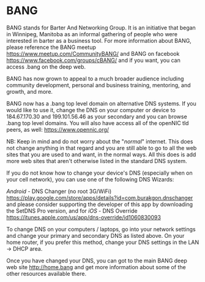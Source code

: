 BANG
====

BANG stands for Barter And Networking Group.  It is an initiative that began in Winnipeg, Manitoba as an informal gathering of people who were interested in barter as a business tool.  For more information about BANG, please reference the BANG meetup https://www.meetup.com/CommunityBANG/ and BANG on facebook https://www.facebook.com/groups/cBANG/ and if you want, you can access .bang on the deep web.

BANG has now grown to appeal to a much broader audience including community development, personal and business training, mentoring, and growth, and more.

BANG now has a .bang top level domain on alternative DNS systems.  If you would like to use it, change the DNS on your computer or device to 184.67.170.30 and 199.101.56.46 as your secondary and you can browse .bang top level domains.  You will also have access all of the openNIC tld peers, as well: https://www.opennic.org/

NB: Keep in mind and do not worry about the "_normal_" internet.  This does not change anything in that regard and you are still able to go to all the web sites that you are used to and want, in the normal ways.  All this does is add more web sites that aren't otherwise listed in the standard DNS system.

If you do not know how to change your device's DNS (especially when on your cell network), you can use one of the following DNS Wizards:

_Android_ - DNS Changer (no root 3G/WiFi) https://play.google.com/store/apps/details?id=com.burakgon.dnschanger and please consider supporting the developer of this app by downloading the SetDNS Pro version, and for _iOS_ - DNS Override https://itunes.apple.com/us/app/dns-override/id1060830093

To change DNS on your computers / laptops, go into your network settings and change your primary and secondary DNS as listed above.  On your home router, if you prefer this method, change your DNS settings in the LAN -> DHCP area.

Once you have changed your DNS, you can got to the main BANG deep web site http://home.bang and get more information about some of the other resources available there.
